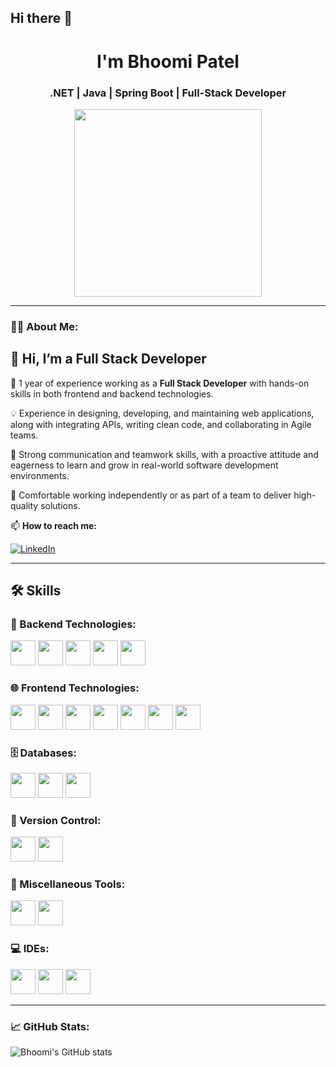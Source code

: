## Hi there 👋

<h1 align="center"> I'm Bhoomi Patel</h1>
<h3 align="center">.NET | Java | Spring Boot | Full-Stack Developer</h3>

<p align="center">
  <img src="https://media.tenor.com/NOYF3f82b_gAAAAC/programmer.gif" width="300" />
</p>


---

### 👩‍💻 About Me:
## 👋 Hi, I’m a Full Stack Developer

🔭 1 year of experience working as a **Full Stack Developer** with hands-on skills in both frontend and backend technologies.

💡 Experience in designing, developing, and maintaining web applications, along with integrating APIs, writing clean code, and collaborating in Agile teams.

🤝 Strong communication and teamwork skills, with a proactive attitude and eagerness to learn and grow in real-world software development environments.

🚀 Comfortable working independently or as part of a team to deliver high-quality solutions.

📫 **How to reach me:**

<a href="https://www.linkedin.com/in/bhoomipatel1209/" target="_blank">
  <img src="https://img.shields.io/badge/LinkedIn-blue?style=for-the-badge&logo=linkedin&logoColor=white" alt="LinkedIn" />
</a>


---
## 🛠️ Skills

### 🔧 Backend Technologies:
<p>
<img src="https://cdn.jsdelivr.net/gh/devicons/devicon/icons/csharp/csharp-original.svg" width="40" />
<img src="https://cdn.jsdelivr.net/gh/devicons/devicon/icons/dot-net/dot-net-original.svg" width="40" />
<img src="https://cdn.jsdelivr.net/gh/devicons/devicon/icons/java/java-original.svg" width="40" />
<img src="https://cdn.jsdelivr.net/gh/devicons/devicon/icons/spring/spring-original.svg" width="40" />
<img src="https://cdn.jsdelivr.net/gh/devicons/devicon/icons/nodejs/nodejs-original.svg" width="40" />
</p>

### 🌐 Frontend Technologies:
<p>
<img src="https://cdn.jsdelivr.net/gh/devicons/devicon/icons/react/react-original.svg" width="40" />
<img src="https://cdn.jsdelivr.net/gh/devicons/devicon/icons/javascript/javascript-original.svg" width="40" />
<img src="https://cdn.jsdelivr.net/gh/devicons/devicon/icons/typescript/typescript-original.svg" width="40" />
<img src="https://cdn.jsdelivr.net/gh/devicons/devicon/icons/html5/html5-original.svg" width="40" />
<img src="https://cdn.jsdelivr.net/gh/devicons/devicon/icons/css3/css3-original.svg" width="40" />
<img src="https://cdn.jsdelivr.net/gh/devicons/devicon/icons/sass/sass-original.svg" width="40" />
<img src="https://cdn.jsdelivr.net/gh/devicons/devicon/icons/jquery/jquery-original.svg" width="40" />
</p>

### 🗄️ Databases:
<p>
 <img src="https://cdn.jsdelivr.net/gh/devicons/devicon/icons/mysql/mysql-original.svg" width="40" />
<img src="https://cdn.jsdelivr.net/gh/devicons/devicon/icons/microsoftsqlserver/microsoftsqlserver-plain.svg" width="40" />
<img src="https://cdn.jsdelivr.net/gh/devicons/devicon/icons/oracle/oracle-original.svg" width="40" />
</p>

### 🔧 Version Control:
<p>
 <img src="https://cdn.jsdelivr.net/gh/devicons/devicon/icons/git/git-original.svg" width="40" />
<img src="https://cdn.jsdelivr.net/gh/devicons/devicon/icons/github/github-original.svg" width="40" />
</p>

### 🧰 Miscellaneous Tools:
<p>
<img src="https://cdn.jsdelivr.net/gh/devicons/devicon/icons/jira/jira-original.svg" width="40" />
<img src="https://cdn.jsdelivr.net/gh/devicons/devicon/icons/postman/postman-original.svg" width="40" />
</p>

### 💻 IDEs:
<p>
<img src="https://cdn.jsdelivr.net/gh/devicons/devicon/icons/visualstudio/visualstudio-plain.svg" width="40" />
<img src="https://cdn.jsdelivr.net/gh/devicons/devicon/icons/vscode/vscode-original.svg" width="40" />
<img src="https://cdn.jsdelivr.net/gh/devicons/devicon/icons/intellij/intellij-original.svg" width="40" />
</p>

---

### 📈 GitHub Stats:
![Bhoomi's GitHub stats](https://github-readme-stats.vercel.app/api?username=Bhoomi-github&show_icons=true&theme=radical)
